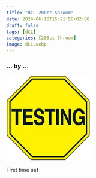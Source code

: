 ```yaml
---
title: "dCL 200cc Shroom"
date: 2024-06-10T15:21:58+02:00
draft: false
tags: [dCL]
categories: [200cc Shroom]
image: dCL.webp
---
```

### ... by ...
![Nothing there](testing.jpg)

First time set